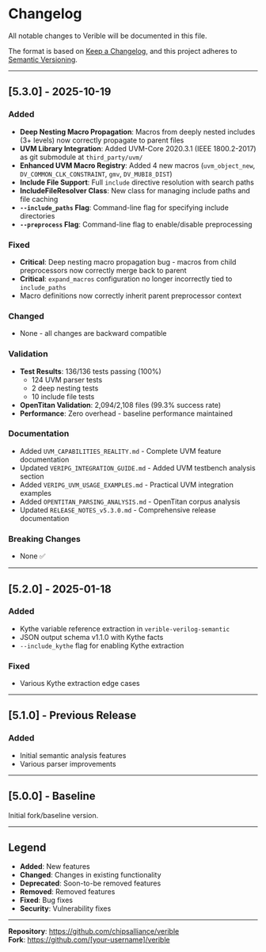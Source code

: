 # Changelog

All notable changes to Verible will be documented in this file.

The format is based on [Keep a Changelog](https://keepachangelog.com/en/1.0.0/),
and this project adheres to [Semantic Versioning](https://semver.org/spec/v2.0.0.html).

---

## [5.3.0] - 2025-10-19

### Added
- **Deep Nesting Macro Propagation**: Macros from deeply nested includes (3+ levels) now correctly propagate to parent files
- **UVM Library Integration**: Added UVM-Core 2020.3.1 (IEEE 1800.2-2017) as git submodule at `third_party/uvm/`
- **Enhanced UVM Macro Registry**: Added 4 new macros (`uvm_object_new`, `DV_COMMON_CLK_CONSTRAINT`, `gmv`, `DV_MUBI8_DIST`)
- **Include File Support**: Full `include` directive resolution with search paths
- **IncludeFileResolver Class**: New class for managing include paths and file caching
- **`--include_paths` Flag**: Command-line flag for specifying include directories
- **`--preprocess` Flag**: Command-line flag to enable/disable preprocessing

### Fixed
- **Critical**: Deep nesting macro propagation bug - macros from child preprocessors now correctly merge back to parent
- **Critical**: `expand_macros` configuration no longer incorrectly tied to `include_paths`
- Macro definitions now correctly inherit parent preprocessor context

### Changed
- None - all changes are backward compatible

### Validation
- **Test Results**: 136/136 tests passing (100%)
  - 124 UVM parser tests
  - 2 deep nesting tests
  - 10 include file tests
- **OpenTitan Validation**: 2,094/2,108 files (99.3% success rate)
- **Performance**: Zero overhead - baseline performance maintained

### Documentation
- Added `UVM_CAPABILITIES_REALITY.md` - Complete UVM feature documentation
- Updated `VERIPG_INTEGRATION_GUIDE.md` - Added UVM testbench analysis section
- Added `VERIPG_UVM_USAGE_EXAMPLES.md` - Practical UVM integration examples
- Added `OPENTITAN_PARSING_ANALYSIS.md` - OpenTitan corpus analysis
- Updated `RELEASE_NOTES_v5.3.0.md` - Comprehensive release documentation

### Breaking Changes
- None ✅

---

## [5.2.0] - 2025-01-18

### Added
- Kythe variable reference extraction in `verible-verilog-semantic`
- JSON output schema v1.1.0 with Kythe facts
- `--include_kythe` flag for enabling Kythe extraction

### Fixed
- Various Kythe extraction edge cases

---

## [5.1.0] - Previous Release

### Added
- Initial semantic analysis features
- Various parser improvements

---

## [5.0.0] - Baseline

Initial fork/baseline version.

---

## Legend

- **Added**: New features
- **Changed**: Changes in existing functionality  
- **Deprecated**: Soon-to-be removed features
- **Removed**: Removed features
- **Fixed**: Bug fixes
- **Security**: Vulnerability fixes

---

**Repository**: https://github.com/chipsalliance/verible  
**Fork**: https://github.com/[your-username]/verible


